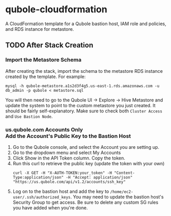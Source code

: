 # qubole-cloudformation

A CloudFormation template for a Qubole bastion host, IAM role and policies, and RDS instance for metastore.

## TODO After Stack Creation

### Import the Metastore Schema

After creating the stack, import the schema to the metastore RDS instance created by the template. For example:

```
mysql -h qubole-metastore.a1s2d3f4g5.us-east-1.rds.amazonaws.com -u db_admin -p qubole < metastore.sql
```

You will then need to go to the Qubole UI -> Explore -> Hive Metastore and update the system to point to the custom metastore you just created. It should be fairly self-explanatory. Make sure to check both `Cluster Access` and `Use Bastion Node`.

### us.qubole.com Accounts Only<br>Add the Account's Public Key to the Bastion Host

1. Go to the Qubole console, and select the Account you are setting up.
2. Go to the dropdown menu and select My Accounts
3. Click Show in the API Token column. Copy the token.
4. Run this curl to retrieve the public key (update the token with your own)
   ```
   curl -X GET -H "X-AUTH-TOKEN:your_token" -H "Content-Type:application/json" -H "Accept: application/json" "https://us.qubole.com/api/v1.2/accounts/ssh_key"
   ```
5. Log on to the bastion host and add the key to `/home/ec2-user/.ssh/authorized_keys`. You may need to update the bastion host's Security Group to get access. Be sure to delete any custom SG rules you have added when you're done.